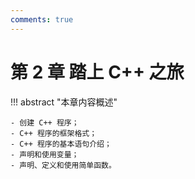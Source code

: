 ```yaml
---
comments: true
---
```


# 第 2 章 踏上 C++ 之旅

!!! abstract "本章内容概述"

    - 创建 C++ 程序；
    - C++ 程序的框架格式；
    - C++ 程序的基本语句介绍；
    - 声明和使用变量；
    - 声明、定义和使用简单函数。